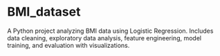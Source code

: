 # BMI_dataset
A Python project analyzing BMI data using Logistic Regression. Includes data cleaning, exploratory data analysis, feature engineering, model training, and evaluation with visualizations.
